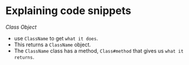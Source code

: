 # Explaining code snippets

*Class Object*
- use `ClassName` to get `what it does`. 
- This returns a `ClassName` object. 
- The `ClassName` class has a method, `Class#method` that gives us `what it returns`. 

